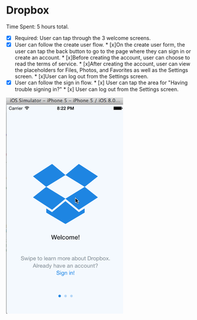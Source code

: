 Dropbox
=======

Time Spent: 5 hours total.

* [x] Required: User can tap through the 3 welcome screens.
* [x] User can follow the create user flow.
      * [x]On the create user form, the user can tap the back button to go to the page where they can sign in or create an account.
      * [x]Before creating the account, user can choose to read the terms of service.
      * [x]After creating the account, user can view the placeholders for Files, Photos, and Favorites as well as the Settings screen.
      * [x]User can log out from the Settings screen.
* [x] User can follow the sign in flow.
      * [x] User can tap the area for "Having trouble signing in?"
      * [x] User can log out from the Settings screen.
      
![WalkThrough](DropboxGif.gif)
